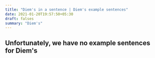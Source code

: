```yaml
---
title: "Diem's in a sentence | Diem's example sentences"
date: 2021-01-20T19:57:50+05:30
draft: falses
summary: "Diem's"
---
```

## Unfortunately, we have no example sentences for Diem's                 
